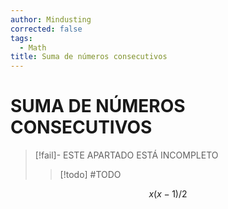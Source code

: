 ```yaml
---
author: Mindusting
corrected: false
tags:
  - Math
title: Suma de números consecutivos
---
```


# SUMA DE NÚMEROS CONSECUTIVOS

> [!fail]- ESTE APARTADO ESTÁ INCOMPLETO
> > [!todo] #TODO

$$x(x-1)/2$$
